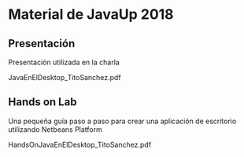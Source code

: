 # Material de JavaUp 2018

## Presentación

Presentación utilizada en la charla

JavaEnElDesktop_TitoSanchez.pdf

## Hands on Lab

Una pequeña guía paso a paso para crear una aplicación de escritorio utilizando Netbeans Platform

HandsOnJavaEnElDesktop_TitoSanchez.pdf
